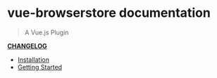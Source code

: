 # vue-browserstore documentation

> A Vue.js Plugin

**[CHANGELOG](https://github.com/gvost/vue-browserstore/blob/dev/CHANGELOG.md)**

- [Installation](installation.md)
- [Getting Started](started.md)
